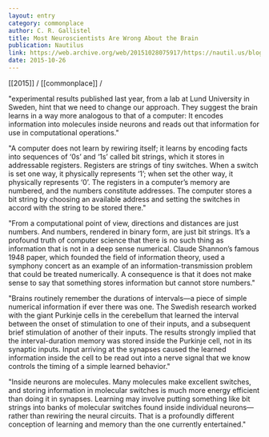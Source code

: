 ```yaml
---
layout: entry
category: commonplace
author: C. R. Gallistel
title: Most Neuroscientists Are Wrong About the Brain
publication: Nautilus
link: https://web.archive.org/web/20151028075917/https://nautil.us/blog/heres-why-most-neuroscientists-are-wrong-about-the-brain
date: 2015-10-26
---
```


[[2015]] / [[commonplace]] / 

"experimental results published last year, from a lab at Lund University in Sweden, hint that we need to change our approach. They suggest the brain learns in a way more analogous to that of a computer: It encodes information into molecules inside neurons and reads out that information for use in computational operations."

"A computer does not learn by rewiring itself; it learns by encoding facts into sequences of ‘0s’ and ‘1s’ called bit strings, which it stores in addressable registers. Registers are strings of tiny switches. When a switch is set one way, it physically represents ‘1’; when set the other way, it physically represents ‘0’. The registers in a computer’s memory are numbered, and the numbers constitute addresses. The computer stores a bit string by choosing an available address and setting the switches in accord with the string to be stored there."

"From a computational point of view, directions and distances are just numbers. And numbers, rendered in binary form, are just bit strings. It’s a profound truth of computer science that there is no such thing as information that is not in a deep sense numerical. Claude Shannon’s famous 1948 paper, which founded the field of information theory, used a symphony concert as an example of an information-transmission problem that could be treated numerically. A consequence is that it does not make sense to say that something stores information but cannot store numbers."

"Brains routinely remember the durations of intervals—a piece of simple numerical information if ever there was one. The Swedish research worked with the giant Purkinje cells in the cerebellum that learned the interval between the onset of stimulation to one of their inputs, and a subsequent brief stimulation of another of their inputs. The results strongly implied that the interval-duration memory was stored inside the Purkinje cell, not in its synaptic inputs. Input arriving at the synapses caused the learned information inside the cell to be read out into a nerve signal that we know controls the timing of a simple learned behavior."

"Inside neurons are molecules. Many molecules make excellent switches, and storing information in molecular switches is much more energy efficient than doing it in synapses. Learning may involve putting something like bit strings into banks of molecular switches found inside individual neurons—rather than rewiring the neural circuits. That is a profoundly different conception of learning and memory than the one currently entertained."
